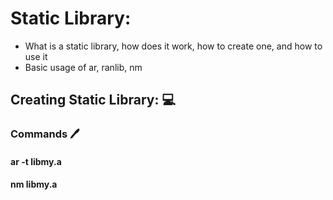 # Static Library:

- What is a static library, how does it work, how to create one, and how to use it
- Basic usage of ar, ranlib, nm
## Creating Static Library: :computer:
### Commands :pen:
#### ar -t libmy.a
#### nm libmy.a 
